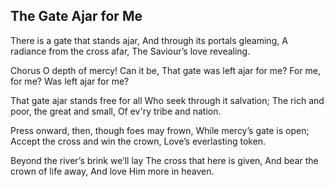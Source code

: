 ## The Gate Ajar for Me

There is a gate that stands ajar,
And through its portals gleaming,
A radiance from the cross afar,
The Saviour’s love revealing.

Chorus
O depth of mercy! Can it be,
That gate was left ajar for me?
For me, for me?
Was left ajar for me?

That gate ajar stands free for all
Who seek through it salvation;
The rich and poor, the great and small,
Of ev'ry tribe and nation.

Press onward, then, though foes may frown,
While mercy’s gate is open;
Accept the cross and win the crown,
Love’s everlasting token.

Beyond the river’s brink we’ll lay
The cross that here is given,
And bear the crown of life away,
And love Him more in heaven.